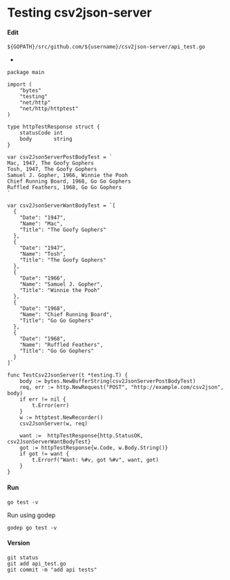 # Testing csv2json-server

#### Edit

    ${GOPATH}/src/github.com/${username}/csv2json-server/api_test.go

-

	package main

	import (
		"bytes"
		"testing"
		"net/http"
		"net/http/httptest"
	)

	type httpTestResponse struct {
		statusCode int
		body       string
	}

	var csv2JsonServerPostBodyTest = `
	Mac, 1947, The Goofy Gophers
	Tosh, 1947, The Goofy Gophers
	Samuel J. Gopher, 1966, Winnie the Pooh
	Chief Running Board, 1968, Go Go Gophers
	Ruffled Feathers, 1968, Go Go Gophers
	`

	var csv2JsonServerWantBodyTest = `[
	  {
		"Date": "1947",
		"Name": "Mac",
		"Title": "The Goofy Gophers"
	  },
	  {
		"Date": "1947",
		"Name": "Tosh",
		"Title": "The Goofy Gophers"
	  },
	  {
		"Date": "1966",
		"Name": "Samuel J. Gopher",
		"Title": "Winnie the Pooh"
	  },
	  {
		"Date": "1968",
		"Name": "Chief Running Board",
		"Title": "Go Go Gophers"
	  },
	  {
		"Date": "1968",
		"Name": "Ruffled Feathers",
		"Title": "Go Go Gophers"
	  }
	]`

	func TestCsv2JsonServer(t *testing.T) {
		body := bytes.NewBufferString(csv2JsonServerPostBodyTest)
		req, err := http.NewRequest("POST", "http://example.com/csv2json", body)
		if err != nil {
			t.Error(err)
		}
		w := httptest.NewRecorder()
		csv2JsonServer(w, req)

		want :=  httpTestResponse{http.StatusOK, csv2JsonServerWantBodyTest}
		got := httpTestResponse{w.Code, w.Body.String()}
		if got != want {
			t.Errorf("Want: %#v, got %#v", want, got)
		} 
	}

#### Run

    go test -v

Run using godep

    godep go test -v

#### Version

    git status
    git add api_test.go
    git commit -m "add api tests"

